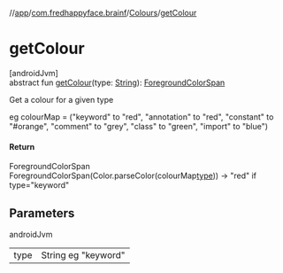 //[app](../../../index.md)/[com.fredhappyface.brainf](../index.md)/[Colours](index.md)/[getColour](get-colour.md)

# getColour

[androidJvm]\
abstract fun [getColour](get-colour.md)(type: [String](https://kotlinlang.org/api/latest/jvm/stdlib/kotlin/-string/index.html)): [ForegroundColorSpan](https://developer.android.com/reference/kotlin/android/text/style/ForegroundColorSpan.html)

Get a colour for a given type

eg colourMap = ("keyword" to "red", "annotation" to "red", "constant" to "#orange", "comment" to "grey", "class" to "green", "import" to "blue")

#### Return

ForegroundColorSpan ForegroundColorSpan(Color.parseColor(colourMap[type](get-colour.md))) -> "red" if type="keyword"

## Parameters

androidJvm

| | |
|---|---|
| type | String eg "keyword" |
